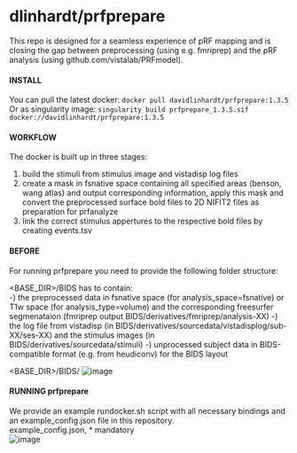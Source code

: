 # dlinhardt/prfprepare

This repo is designed for a seamless experience of pRF mapping and is closing the gap between preprocessing (using e.g. fmriprep) and the pRF analysis (using github.com/vistalab/PRFmodel).

#### INSTALL
You can pull the latest docker: `docker pull davidlinhardt/prfprepare:1.3.5`  
Or as singularity image:        `singularity build prfprepare_1.3.5.sif docker://davidlinhardt/prfprepare:1.3.5`

#### WORKFLOW
The docker is built up in three stages:
  1) build the stimuli from stimulus image and vistadisp log files
  2) create a mask in fsnative space containing all specified areas (benson, wang atlas) and output corresponding information, apply this mask and convert the preprocessed surface bold files to 2D NIFIT2 files as preparation for prfanalyze
  4) link the correct stimulus appertures to the respective bold files by creating events.tsv

#### BEFORE
For running prfprepare you need to provide the following folder structure:  

<BASE_DIR>/BIDS has to contain:  
 -) the preprocessed data in fsnative space (for analysis_space=fsnative) or T1w space (for analysis_type=volume) and the corresponding freesurfer segmenataion (fmriprep output BIDS/derivatives/fmriprep/analysis-XX) 
 -) the log file from vistadisp (in BIDS/derivatives/sourcedata/vistadisplog/sub-XX/ses-XX) and the stimulus images (in BIDS/derivatives/sourcedata/stimuli)
 -) unprocessed subject data in BIDS-compatible format (e.g. from heudiconv) for the BIDS layout
 
 <BASE_DIR>/BIDS/
![image](https://user-images.githubusercontent.com/41369769/166925490-30f03cb6-9baf-42c3-bdf1-e9c89c56d3dd.png)

#### RUNNING prfprepare
We provide an example rundocker.sh script with all necessary bindings and an example_config.json file in this repository.  
example_config.json, * mandatory  
![image](https://user-images.githubusercontent.com/41369769/166941461-d0d49bde-d7b0-40ad-97cb-b8d70809dadf.png)  



